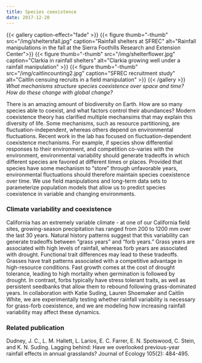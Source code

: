 ```yaml
---
title: Species coexistence
date: 2017-12-20
---
```



{{< gallery caption-effect="fade" >}}
  {{< figure thumb="-thumb" src="/img/sheltersfall.jpg" caption="Rainfall shelters at SFREC" alt="Rainfall manipulations in the fall at the Sierra Foothills Research and Extension Center">}}
  {{< figure thumb="-thumb" src="/img/shelterflower.jpg" caption="Clarkia in rainfall shelters" alt="Clarkia growing well under a rainfall manipulation" >}}
  {{< figure thumb="-thumb" src="/img/caitlincounting2.jpg" caption="SFREC recruitment study" alt="Caitlin censuing recruits in a field manipulation" >}}
{{< /gallery >}}
_What mechanisms structure species coexistence over space and time? How do these change with global change?_

<!--more-->

There is an amazing amount of biodiversity on Earth. How are so many species able to coexist, and what factors control their abundances? Modern coexistence theory has clarified multiple mechansims that may explain this diversity of life. Some mechanisms, such as resource partitioning, are fluctuation-independent, whereas others depend on environmental fluctuations. Recent work in the lab has focused on fluctuation-dependent coexistence mechanisms. For example, if species show differential responses to their environment, and competition co-varies with the environment, environmental variability should generate tradeoffs in which different species are favored at different times or places. Provided that species have some mechanism to “store” through unfavorable years, environmental fluctuations should therefore maintain species coexistence over time. We use field manipulations and long-term data sets to parameterize population models that allow us to predict species coexistence in variable and changing environments.

### Climate variability and coexistence
California has an extremely variable climate - at one of our California field sites, growing-season precipitation has ranged from 200 to 1200 mm over the last 30 years. Natural history patterns suggest that this variability can generate tradeoffs between “grass years” and “forb years.” Grass years are associated with high levels of rainfall, whereas forb years are associated with drought. Functional trait differences may lead to these tradeoffs. Grasses have trait patterns associated with a competitive advantage in high-resource conditions. Fast growth comes at the cost of drought tolerance, leading to high mortality when germination is followed by drought. In contrast, forbs typically have stress tolerant traits, as well as persistent seedbanks that allow them to rebound following grass-dominated years. In collaboration with Katie Suding, Lauren Shoemaker and Caitlin White, we are experimentally testing whether rainfall variability is necessary for grass-forb coexistence, and we are modeling how increasing rainfall variability may affect these dynamics. 

### Related publication

Dudney, J. C., L. M. Hallett, L. Larios, E. C. Farrer, E. N. Spotswood, C. Stein, and K. N. Suding. Lagging behind: Have we overlooked previous-year rainfall effects in annual grasslands? Journal of Ecology 105(2): 484-495.

<!--more-->